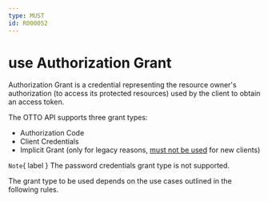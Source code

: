 ```yaml
---
type: MUST
id: R000052
---
```


# use Authorization Grant

Authorization Grant is a credential representing the resource owner's authorization (to access its protected resources) used by the client to obtain an access token.

The OTTO API supports three grant types:

- Authorization Code
- Client Credentials
- Implicit Grant (only for legacy reasons, [must not be used](guidelines/020_guidelines/020_security/1060_must-not-use-implicit-grant-flow.md) for new clients)

`Note`{ label } The password credentials grant type is not supported.

The grant type to be used depends on the use cases outlined in the following rules.
